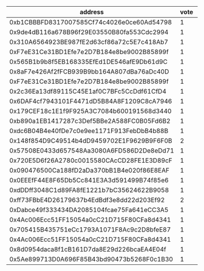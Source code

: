 address|vote|timestamp|signature
---|---|---|---
0xb1CBBBFD8317007585Cf74c4026e0ce60Ad54798|1|1601992185|0x81e175c5a6e0915005cc3ed7179e4c749dd00c3e15ad553b4f6567ccd636f9af6a7efaaf2a22efccdd745d36d286eb31b5022eea8b3a37dcb2915066eb1f054d1b
0x9de4dB116a678B96f29E03550B80fa553Cdc2994|1|1601992249|0x4e3cd8d34c8ad65c930e09de6279bd72b28b58d27e099c32eed0018b6923b03a5e6769c99cc8bb0288cfa2524f62c88d469b560ea9a9cf004c297386d726e6541b
0x310A6564923BE987fE2d63cf86a72c5E7c418Ab7|1|1601992260|0x78549c061daccb8e37d3ace1f16db48ba4d8cf5bc9251bd650359a9e7b2a752f428f5f304926afb2960829926a7b24102d48361b9244eee667b7b3435eef11421c
0xF7eE31Ce31BD1Efe7e2D7B184e8be9002B85899f|1|1601992361|0x8d7621bcd0fbd38c7b4d9638ad7fa3fe22d2107e40e1c6607e5154d3b1d021e2370b9b0803d4b3cfa967c5742ea18049e69a4fa0abfee1b69229aea1083308871c
0x565B1b9b8f5EB168335EfEd1DE546afE9Db61d9C|1|1601992445|0x7864bf6b271dbb3f2b4ed60620db36bfcca0d4ad524e0c303d1927fde4d04a583c776618b4697d771c6092528b92507985b79af353db634f9c3e3db04a1ee0ea1c
0x8aF7e426Af2fFCB939B9bb164A807dBa76aDc40D|1|1601992464|0xdc57746305d2aa09e82379e35e997abf6e65e47f00b686b662e95aac04be60b5225d0dcffb305be1cd9aee51186ad44a900f27b2edbe5da11afa75206fe4aa1b1b
0xF7eE31Ce31BD1Efe7e2D7B184e8be9002B85899f|1|1601992511|0x9e17456dfcf68cabdc26e695948eb0e89b7128f4f0134b7b876c6c4f9684759d07d20f4d6f6bdfd8337400a872815b9d04882a8aa97a44d9936a869c24fe73bd1c
0x2c36Ea13df89115C45E1af0C7BFc5CcDdf61CfD4|1|1601992535|0xb32bc1c8659d63e6fe2a57ee82bb5bcddea2c859f34b0b9bd9dc37828f7ff9365d6c33c6b99b1ad86ed347827d00c4aead63c2065169143cf869d656cb2ad60f1c
0x6DAF4cf7943101F4471dD5B84A8F1209C8cA7946|1|1601992574|0xdbcdf422d1e8af04e2f1432657e163f80900c1c78d8cfe6a682b815ca1c820a77df0ec25e3f2a20ec675b4e6699b313a289368f19a7a416f704776487ece364e1c
0x179CEF18c1E1f9F925A3C7084b600191568d3440|1|1601992712|0x6e69d0044ad9f468655fe2909409311a513b8df15a92c7aa15bcbcd786a1ad937cd611c9a70bf65bf924ceaa6abffd89c75f3863f9f7913b5b25e8673304bff61b
0xb890a1EB1417287c3Def5BBe2A588FC0B05Fd6B2|1|1601992717|0x90c184b4b80542f7c7a234471e8ba4f8d83cb3062943b75344b9874c8c3f741a6269cd65a75aa0ef93da4789da6acabc304c9d78abcd76c84b4e88063b176bdd1c
0xdc6B04B4e40fDe7c0e9ee1171F913FebDbB4b88B|1|1601992987|0xed3b3a78b0a4377b2ded86de3b0407b6b444e13cedfd61d5d8a938e18b1e018176e0021e468a747f044cb8a4949764dae763a956cc7e6762159dcd75305c518b1b
0x148f854D9C49514b4dD9459702E1F9629B9F6F0B|2|1601993191|0xb0c5e4cce58d2d5387940187b3866d54c098ee4cb11da7b70cd6abb07b0c68067b725e2b4dede3fff8da9741c5fbaaefe606f6cef4acad2a1a1e01f7f88276b01b
0x57508E0433d657548Aa3080A6FD586D2De8eDd71|1|1601993284|0xb3d773d81fc280cbcdd3388f6899d4ab13f131d49a1246e437702356feb525d67ddb9c4b204c37aaae2d90559da288b77eb11f3dede468859097e630880753661c
0x720E5D6f26A2780c0015580CAcCD28FE1E3D89cF|1|1601993286|0x2af943d8ee872c879d55d702f27a2efd24c3ae9e4438d95b1f080c9328ef567d043a627a2b32a49ef212a7ee59b1b2638402d2c4e81c3568b6bd29344facb55e1b
0x090476500Ca188fD2aDa370bB1B4e020f86E8EAF|1|1601993334|0x714f04508a8b9093e902347e6b14eb3dcc5276cd6b32de0a8978672bbcaba38866dbfcdc7a112ae9f34f55aa34ea8ba6e415155ae28ccf7523ebee0d5a658f4e1c
0x0EEEfF44E8F65Db5Cc841E3A3d591499B74f85e6|1|1601993391|0xd32e31359a61d93fc840d8ea3838877fee6e0d5001e00fd251004b487266e1921d1c07a966d8172905cc4cb490c9e621a0b0cea33c4ba593734556dccdd455fb1c
0xdDDff3048C1d89FA8fE1221b7bC35624622B9058|1|1601993488|0xb4f8785c592f6a7c3e1e74d35b34ac67dc76f829120505939da188629d3098bf594162c0f0106dd84ba7df382f645ea2e205270df2ca43a00cf63a312ae0dcef1c
0xff73FBbE4D26179637b4EdBdf3e8dd22d203Ef92|2|1601993523|0x6c73ebdab52787c704638493176d790db076802eb6372ed886a020f3f3f68feb7a54fbcfa2de4850da9da69c950b47b1baf9370d7419286b3dcc1661395eb2eb1b
0xDabce49f333434DA2085104fcae75Fa641eCC3A5|1|1601993938|0xc3db70b1bdc3e0ea7abbda837aff8b564c9474015856f19de627d08902fc7129521655718cfe9393c6a55247d3c8420e1e2c371cb49ed6e3a9b76e2865f78e541c
0x4Ac006Ecc51FF15054a0cC21D715F80CFa8d4341|1|1601994073|0x27132e9e55c6d6fc09ed29b800e8225b951fa2745b7f1b376a8405b2431b09a51d8c13f0ec6499ac9eeb27d7305ca0bb7e020da59255af0bb75e196746528add1b
0x705415B435751eCc1793A1071F8Ac9c2D8bfeE87|1|1601994096|0x074391e56172a7cb51dae7b83f16fc781e58ebf273343cb3c2365b8e2a41175841c1d2dbb363faf515703e35365f93c0289b1c7c25e800c80304de3180a32f251b
0x4Ac006Ecc51FF15054a0cC21D715F80CFa8d4341|1|1601994309|0xeb63459a4b8f18187cea63b18b0a4da0b53954c7e441ddad9a89e542b22124063984de97e2501b97852b66ab34d5ad35759bacbcfe4302aa44bc77ef369f649a1c
0x8d0954daca8f1cB161D7da8E29d226bcaEA4E04f|1|1601994917|0xb6652e5566616e19ff25dbb0bc28eae4b866d6f0eed62e91bb15c780b1f386650bcb57b14bf81816f8b8d03c14ff2cd03e2739ec809e4f00d3cd52c91a5d26b71c
0x5Ae899713D0A696F85B43bd90473b5268F0c1B30|1|1601995310|0x066b2ce5628d5132654e5e3ce04cb982af0f3f3a10746cf414b08151ebde04c271ffc84b7958fae5eb4acdf4a5542c308e3deac0d885cb3f180301f0fa91cc8a1b